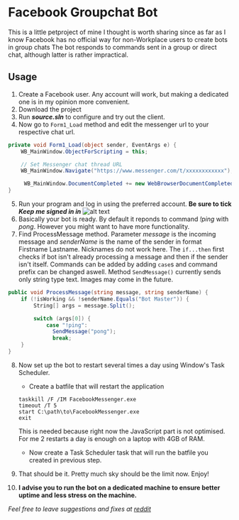 # Facebook Groupchat Bot
This is a little petproject of mine I thought is worth sharing since as far as I know Facebook has no official way for non-Workplace users to create bots in group chats 
The bot responds to commands sent in a group or direct chat, although latter is rather impractical.

## Usage
1. Create a Facebook user. Any account will work, but making a dedicated one is in my opinion more convenient.
2. Download the project
3. Run **_source.sln_** to configure and try out the client.
4. Now go to `Form1_Load` method and edit the messenger url to your respective chat url.
```c#
private void Form1_Load(object sender, EventArgs e) {
    WB_MainWindow.ObjectForScripting = this;

    // Set Messenger chat thread URL
    WB_MainWindow.Navigate("https://www.messenger.com/t/xxxxxxxxxxxx");    

     WB_MainWindow.DocumentCompleted += new WebBrowserDocumentCompletedEventHandler(NavigationComplete);
}
```
5. Run your program and log in using the preferred account. **Be sure to tick _Keep me signed in in_**
![alt text][logging]
6. Basically your bot is ready. By default it reponds to command _!ping_ with _pong_. However you might want to have more functionality.
7. Find ProcessMessage method.
Parameter _message_ is the incoming message and _senderName_ is the name of the sender in format Firstname Lastname. Nicknames do not work here. The `if...then` first checks if bot isn't already processing a message and then if the sender isn't itself.
Commands can be added by adding `case`s and command prefix can be changed aswell.
Method `SendMessage()` currently sends only string type text. Images may come in the future.
```c#
public void ProcessMessage(string message, string senderName) {
    if (!isWorking && !senderName.Equals("Bot Master")) {				
        String[] args = message.Split();

        switch (args[0]) {
            case "!ping":
              SendMessage("pong");
              break;
    }
}
```
8. Now set up the bot to restart several times a day using Window's Task Scheduler. 
    * Create a batfile that will restart the application
    ```
    taskkill /F /IM FacebookMessenger.exe
    timeout /T 5
    start C:\path\to\FacebookMessenger.exe
    exit
    ```  
      This is needed because right now the JavaScript part is not optimised. For me 2 restarts a day is enough on a laptop with 4GB of RAM. 
      
    * Now create a Task Scheduler task that will run the batfile you created in previous step.
9. That should be it. Pretty much sky should be the limit now. Enjoy!
10. **I advise you to run the bot on a dedicated machine to ensure better uptime and less stress on the machine.**

*Feel free to leave suggestions and fixes at [reddit](https://redd.it/79oanm)*

[logging]: https://i.imgur.com/LKPBmG9.png "Logging in"
